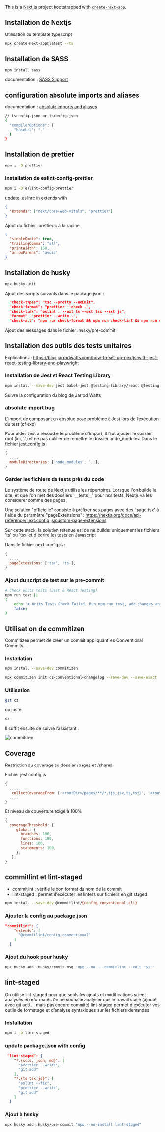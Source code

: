 This is a [Next.js](https://nextjs.org/) project bootstrapped with [`create-next-app`](https://github.com/vercel/next.js/tree/canary/packages/create-next-app).

## Installation de Nextjs

Utilisation du template typescript

```bash
npx create-next-app@latest --ts
```

## Installation de SASS

```bash
npm install sass
```

documentation : [SASS Support](https://nextjs.org/docs/basic-features/built-in-css-support#sass-support)

## configuration absolute imports and aliases

documentation : [absolute imports and aliases](https://nextjs.org/blog/next-9-4#absolute-imports-and-aliases)

```bash
// tsconfig.json or tsconfig.json
{
  "compilerOptions": {
    "baseUrl": "."
  }
}

```

## Installation de prettier

```bash
npm i -D prettier
```

### Installation de eslint-config-prettier

```bash
npm i -D eslint-config-prettier
```

update .eslinrc in extends with

```json
{
  "extends": ["next/core-web-vitals", "prettier"]
}
```

Ajout du fichier .prettierrc à la racine

```json
{
  "singleQuote": true,
  "trailingComma": "all",
  "printWidth": 150,
  "arrowParens": "avoid"
}
```

## Installation de husky

```bash
npx husky-init
```

Ajout des scripts suivants dans le package.json :

```json
  "check-types": "tsc --pretty --noEmit",
  "check-format": "prettier --check .",
  "check-link": "eslint . --ext ts --ext tsx --ext js",
  "format": "prettier --write .",
  "check-all": "npm run check-format && npm run check-lint && npm run check-types && npm run build"'
```

Ajout des messages dans le fichier .husky/pre-commit

## Installation des outils des tests unitaires

Explications : https://blog.jarrodwatts.com/how-to-set-up-nextjs-with-jest-react-testing-library-and-playwright

### Installation de Jest et React Testing Library

```bash
npm install --save-dev jest babel-jest @testing-library/react @testing-library/jest-dom identity-obj-proxy react-test-renderer
```

Suivre la configuration du blog de Jarrod Watts

### absolute import bug

L'import de composant en absolue pose problème à Jest lors de l'exécution du test (cf exp)

Pour aider Jest à résoudre le problème d'import, il faut ajouter le dossier root (ici, '.') et ne pas oublier de remettre le dossier node_modules.
Dans le fichier jest.config.js :

```javascript
{
  ...,
  moduleDirectories: ['node_modules', '.'],
}
```

### Garder les fichiers de tests près du code

Le système de route de Nextjs utilise les répertoires.
Lorsque l'on builde le site, et que l'on met des dossiers '\_\_tests\_\_' pour nos tests, Nextjs va les considérer comme des pages.

Une solution "officielle" consiste à préfixer ses pages avec des '.page.tsx' à l'aide du paramètre "pageExtensions" : https://nextjs.org/docs/api-reference/next.config.js/custom-page-extensions

Sur cette stack, la solution retenue est de ne builder uniquement les fichiers 'ts' ou 'tsx' et d'écrire les tests en Javascript

Dans le fichier next.config.js :

```javascript
{
  ...,
  pageExtensions: ['tsx', 'ts'],
}

```

<!---

```javascript
// solution de surcharge webpack non utilisée ici, permet d'ignorer les fichiers .test.js mais des pages __tests__ sont tout de même générées
webpack: (config, { dev }) => {
    config.module.rules.push({
      test: /\.test.js$/,
      loader: 'ignore-loader',
    });

    return config;
  },
```

-->

### Ajout du script de test sur le pre-commit

```bash
# Check units tests (Jest & React Testing)
npm run test ||
(
    echo '❌ Units Tests Check Failed. Run npm run test, add changes and try commit again.';
    false;
)
```

## Utilisation de commitizen

Commitizen permet de créer un commit appliquant les Conventional Commits.

### Installation

```bash
npm install --save-dev commitizen
```

```bash
npx commitizen init cz-conventional-changelog --save-dev --save-exact
```

### Utilisation

```bash
git cz
```

ou juste

```bash
cz
```

Il suffit ensuite de suivre l'assistant :

![commitizen](./img/commitizen-prompt.jpg)

## Coverage

Restriction du coverage au dossier /pages et /shared

Fichier jest.config.js

```javascript
{
  ...,
   collectCoverageFrom: ['<rootDir>/pages/**/*.{js,jsx,ts,tsx}', '<rootDir>/shared/**/*.{js,jsx,ts,tsx}', '!**/*.d.ts', '!**/node_modules/**'],
  ...,
}
```

Et niveau de couverture exigé à 100%

```javascript
{
  coverageThreshold: {
     global: {
       branches: 100,
       functions: 100,
       lines: 100,
       statements: 100,
     },
   },
}
```

## commitlint et lint-staged

- commitlint : vérifie le bon format du nom de la commit
- lint-staged : permet d'exécuter les linters sur fichiers en git staged

```bash
npm install --save-dev @commitlint/{config-conventional,cli}
```

### Ajouter la config au package.json

```json
"commitlint": {
    "extends": [
      "@commitlint/config-conventional"
    ]
  }
```

### Ajout du hook pour husky

```bash
npx husky add .husky/commit-msg 'npx --no -- commitlint --edit "$1"'
```

## lint-staged

On utilise lint-staged pour que seuls les ajouts et modifications soient analysés et reformatés
On ne souhaite analyser que le travail stagé (ajouté avec git add ... mais pas encore commité)
lint-staged permet d'exécuter vos outils de formatage et d'analyse syntaxiques sur les fichiers demandés

### Installation

```bash
npm i -D lint-staged
```

### update package.json with config

```json
 "lint-staged": {
    "*.{scss, json, md}": [
      "prettier --write",
      "git add"
    ],
    "*.{ts,tsx,js}": [
      "eslint --fix",
      "prettier --write",
      "git add"
    ]
  }
```

### Ajout à husky

```bash
npx husky add .husky/pre-commit "npx --no-install lint-staged"
```
